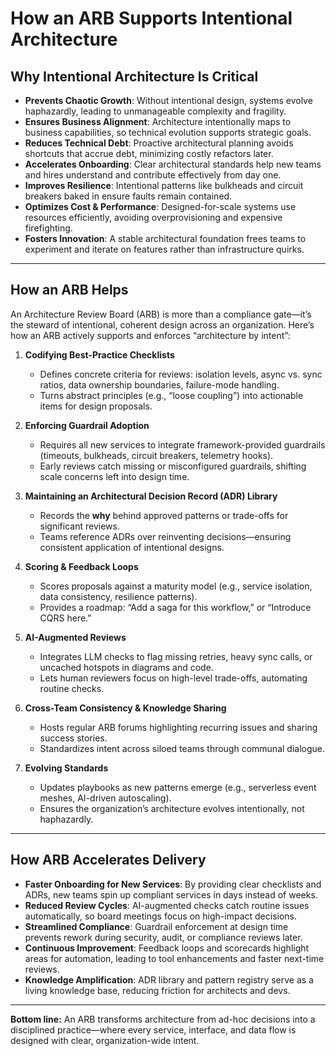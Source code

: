 # How an ARB Supports Intentional Architecture

## Why Intentional Architecture Is Critical

* **Prevents Chaotic Growth**: Without intentional design, systems evolve haphazardly, leading to unmanageable complexity and fragility.
* **Ensures Business Alignment**: Architecture intentionally maps to business capabilities, so technical evolution supports strategic goals.
* **Reduces Technical Debt**: Proactive architectural planning avoids shortcuts that accrue debt, minimizing costly refactors later.
* **Accelerates Onboarding**: Clear architectural standards help new teams and hires understand and contribute effectively from day one.
* **Improves Resilience**: Intentional patterns like bulkheads and circuit breakers baked in ensure faults remain contained.
* **Optimizes Cost & Performance**: Designed-for-scale systems use resources efficiently, avoiding overprovisioning and expensive firefighting.
* **Fosters Innovation**: A stable architectural foundation frees teams to experiment and iterate on features rather than infrastructure quirks.

---

## How an ARB Helps

An Architecture Review Board (ARB) is more than a compliance gate—it’s the steward of intentional, coherent design across an organization. Here’s how an ARB actively supports and enforces “architecture by intent”:

1. **Codifying Best-Practice Checklists**

   * Defines concrete criteria for reviews: isolation levels, async vs. sync ratios, data ownership boundaries, failure-mode handling.
   * Turns abstract principles (e.g., “loose coupling”) into actionable items for design proposals.

2. **Enforcing Guardrail Adoption**

   * Requires all new services to integrate framework-provided guardrails (timeouts, bulkheads, circuit breakers, telemetry hooks).
   * Early reviews catch missing or misconfigured guardrails, shifting scale concerns left into design time.

3. **Maintaining an Architectural Decision Record (ADR) Library**

   * Records the **why** behind approved patterns or trade-offs for significant reviews.
   * Teams reference ADRs over reinventing decisions—ensuring consistent application of intentional designs.

4. **Scoring & Feedback Loops**

   * Scores proposals against a maturity model (e.g., service isolation, data consistency, resilience patterns).
   * Provides a roadmap: “Add a saga for this workflow,” or “Introduce CQRS here.”

5. **AI-Augmented Reviews**

   * Integrates LLM checks to flag missing retries, heavy sync calls, or uncached hotspots in diagrams and code.
   * Lets human reviewers focus on high-level trade-offs, automating routine checks.

6. **Cross-Team Consistency & Knowledge Sharing**

   * Hosts regular ARB forums highlighting recurring issues and sharing success stories.
   * Standardizes intent across siloed teams through communal dialogue.

7. **Evolving Standards**

   * Updates playbooks as new patterns emerge (e.g., serverless event meshes, AI-driven autoscaling).
   * Ensures the organization’s architecture evolves intentionally, not haphazardly.

---

## How ARB Accelerates Delivery

* **Faster Onboarding for New Services**: By providing clear checklists and ADRs, new teams spin up compliant services in days instead of weeks.
* **Reduced Review Cycles**: AI-augmented checks catch routine issues automatically, so board meetings focus on high-impact decisions.
* **Streamlined Compliance**: Guardrail enforcement at design time prevents rework during security, audit, or compliance reviews later.
* **Continuous Improvement**: Feedback loops and scorecards highlight areas for automation, leading to tool enhancements and faster next-time reviews.
* **Knowledge Amplification**: ADR library and pattern registry serve as a living knowledge base, reducing friction for architects and devs.

---

**Bottom line:** An ARB transforms architecture from ad-hoc decisions into a disciplined practice—where every service, interface, and data flow is designed with clear, organization-wide intent.
